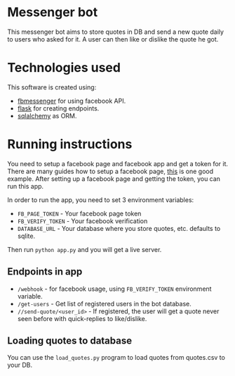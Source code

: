 Messenger bot
=============
This messenger bot aims to store quotes in DB and send a new quote daily to
users who asked for it. A user can then like or dislike the quote he got.

# Technologies used
This software is created using:
* [fbmessenger](https://github.com/rehabstudio/fbmessenger)
for using facebook API.
* [flask](https://github.com/pallets/flask) for creating endpoints.
* [sqlalchemy](https://github.com/sqlalchemy/sqlalchemy) as ORM.

# Running instructions
You need to setup a facebook page and facebook app and get a token for it.
There are many guides how to setup a facebook page, [this](https://blog.hartleybrody.com/fb-messenger-bot/) is one good example.
After setting up a facebook page and getting the token, you can run this app.

In order to run the app, you need to set 3 environment variables:
* `FB_PAGE_TOKEN` - Your facebook page token
* `FB_VERIFY_TOKEN` - Your facebook verification
* `DATABASE_URL` - Your database where you store quotes, etc. defaults to sqlite.

Then run `python app.py` and you will get a live server.

## Endpoints in app
* `/webhook` - for facebook usage, using `FB_VERIFY_TOKEN` environment variable.
* `/get-users` - Get list of registered users in the bot database.
* `//send-quote/<user_id>` - If registered, the user will get a quote never seen before
  with quick-replies to like/dislike.

## Loading quotes to database
You can use the `load_quotes.py` program to load quotes from quotes.csv to your DB.
